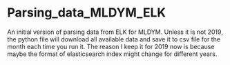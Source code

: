 # Parsing_data_MLDYM_ELK
An initial version of parsing data from ELK for MLDYM. Unless it is not 2019, the python file will download all available data and save it to csv file for the month each time you run it. The reason I keep it for 2019 now is because maybe the format of elasticsearch index might change for different years.
